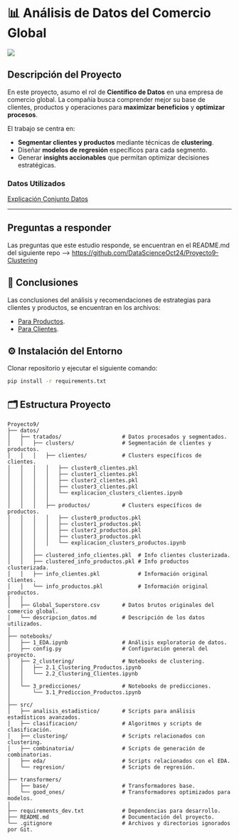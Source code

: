 # 📊 Análisis de Datos del Comercio Global

<img src='https://images.pexels.com/photos/5561923/pexels-photo-5561923.jpeg?auto=compress&cs=tinysrgb&w=600'>

## Descripción del Proyecto
En este proyecto, asumo el rol de **Científico de Datos** en una empresa de comercio global. La compañía busca comprender mejor su base de clientes, productos y operaciones para **maximizar beneficios** y **optimizar procesos**.

El trabajo se centra en:
- **Segmentar clientes y productos** mediante técnicas de **clustering**.
- Diseñar **modelos de regresión** específicos para cada segmento.
- Generar **insights accionables** que permitan optimizar decisiones estratégicas.

### Datos Utilizados

[Explicación Conjunto Datos](datos/descripcion_datos.md)

---

## Preguntas a responder

Las preguntas que este estudio responde, se encuentran en el README.md del siguiente repo --> https://github.com/DataScienceOct24/Proyecto9-Clustering

## 🧾 Conclusiones

Las conclusiones del análisis y recomendaciones de estrategias para clientes y productos, se encuentran en los archivos:
- [Para Productos](https://github.com/joseluisalmendral/Proyecto9_Clustering_Predicciones/blob/master/datos/tratados/clusters/productos/explicacion_clusters_productos.ipynb).
- [Para Clientes](https://github.com/joseluisalmendral/Proyecto9_Clustering_Predicciones/blob/master/datos/tratados/clusters/clientes/explicacion_clusters_clientes.ipynb).

## ⚙️ Instalación del Entorno

Clonar repositorio y ejecutar el siguiente comando:

```bash
pip install -r requirements.txt
```

## 🗂️ Estructura Proyecto
```
Proyecto9/
├── datos/
│   ├── tratados/                   # Datos procesados y segmentados.
│   │   ├── clusters/               # Segmentación de clientes y productos.
│   │   │   ├── clientes/           # Clusters específicos de clientes.
│   │   │   │   ├── cluster0_clientes.pkl
│   │   │   │   ├── cluster1_clientes.pkl
│   │   │   │   ├── cluster2_clientes.pkl
│   │   │   │   ├── cluster3_clientes.pkl
│   │   │   │   └── explicacion_clusters_clientes.ipynb
│   │   │   │
│   │   │   ├── productos/          # Clusters específicos de productos.
│   │   │   │   ├── cluster0_productos.pkl
│   │   │   │   ├── cluster1_productos.pkl
│   │   │   │   ├── cluster2_productos.pkl
│   │   │   │   ├── cluster3_productos.pkl
│   │   │   │   └── explicacion_clusters_productos.ipynb
│   │   │
│   │   ├── clustered_info_clientes.pkl  # Info clientes clusterizada.
│   │   ├── clustered_info_productos.pkl # Info productos clusterizada.
│   │   ├── info_clientes.pkl            # Información original clientes.
│   │   └── info_productos.pkl           # Información original productos.
│   │
│   ├── Global_Superstore.csv       # Datos brutos originales del comercio global.
│   └── descripcion_datos.md        # Descripción de los datos utilizados.
│
├── notebooks/
│   ├── 1_EDA.ipynb                 # Análisis exploratorio de datos.
│   ├── config.py                   # Configuración general del proyecto.
│   ├── 2_clustering/               # Notebooks de clustering.
│   │   ├── 2.1_Clustering_Productos.ipynb
│   │   └── 2.2_Clustering_Clientes.ipynb
│   │
│   └── 3_predicciones/             # Notebooks de predicciones.
│       └── 3.1_Prediccion_Productos.ipynb
│
├── src/
│   ├── analisis_estadistico/       # Scripts para análisis estadísticos avanzados.
│   ├── clasificacion/              # Algoritmos y scripts de clasificación.
│   ├── clustering/                 # Scripts relacionados con clustering.
│   ├── combinatoria/               # Scripts de generación de combinatorias.
│   ├── eda/                        # Scripts relacionados con el EDA.
│   └── regresion/                  # Scripts de regresión.
│
├── transformers/
│   ├── base/                       # Transformadores base.
│   └── good_ones/                  # Transformadores optimizados para modelos.
│
├── requirements_dev.txt            # Dependencias para desarrollo.
├── README.md                       # Documentación del proyecto.
└── .gitignore                      # Archivos y directorios ignorados por Git.

```